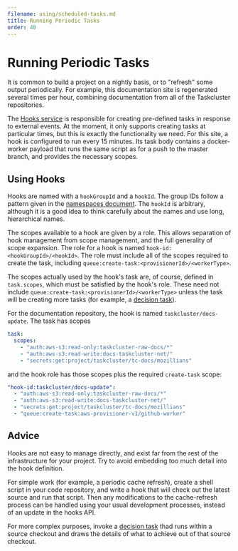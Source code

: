 ```yaml
---
filename: using/scheduled-tasks.md
title: Running Periodic Tasks
order: 40
---
```


# Running Periodic Tasks

It is common to build a project on a nightly basis, or to "refresh" some output
periodically. For example, this documentation site is regenerated several times
per hour, combining documentation from all of the Taskcluster repositories.

The [Hooks service](/docs/reference/core/taskcluster-hooks) is responsible for creating
pre-defined tasks in response to external events.  At the moment, it only
supports creating tasks at particular times, but this is exactly the
functionality we need. For this site, a hook is configured to
run every 15 minutes. Its task body contains a docker-worker payload that runs
the same script as for a push to the master branch, and provides the necessary
scopes.

## Using Hooks

Hooks are named with a `hookGroupId` and a `hookId`. The group IDs follow a
pattern given in the [namespaces document](/docs/manual/design/namespaces). The
`hookId` is arbitrary, although it is a good idea to think carefully about the
names and use long, hierarchical names.

The scopes available to a hook are given by a role. This allows separation of
hook management from scope management, and the full generality of scope
expansion. The role for a hook is named `hook-id:<hookGroupId>/<hookId>`. The
role must include all of the scopes required to create the task, including
`queue:create-task:<provisionerId>/<workerType>`.

The scopes actually used by the hook's task are, of course, defined in
`task.scopes`, which must be satisfied by the hook's role. These need not
include `queue:create-task:<provisionerId>/<workerType>` unless the task will
be creating more tasks (for example, a [decision task](/docs/manual/using/task-graph)).

For the documentation repository, the hook is named `taskcluster/docs-update`.
The task has scopes

```yaml
task:
  scopes:
    - "auth:aws-s3:read-only:taskcluster-raw-docs/*"
    - "auth:aws-s3:read-write:docs-taskcluster-net/"
    - "secrets:get:project/taskcluster/tc-docs/mozillians"
```

and the hook role has those scopes plus the required `create-task` scope:

```yaml
"hook-id:taskcluster/docs-update":
  - "auth:aws-s3:read-only:taskcluster-raw-docs/*"
  - "auth:aws-s3:read-write:docs-taskcluster-net/"
  - "secrets:get:project/taskcluster/tc-docs/mozillians"
  - "queue:create-task:aws-provisioner-v1/github-worker"
```

## Advice

Hooks are not easy to manage directly, and exist far from the rest of the
infrastructure for your project. Try to avoid embedding too much detail into
the hook definition.

For simple work (for example, a periodic cache refresh), create a shell script
in your code repository, and write a hook that will check out the latest source
and run that script. Then any modifications to the cache-refresh process can be
handled using your usual development processes, instead of an update in the
hooks API.

For more complex purposes, invoke a [decision task](/docs/manual/using/task-graph)
thad runs within a source checkout and draws the details of what to achieve out
of that source checkout.
